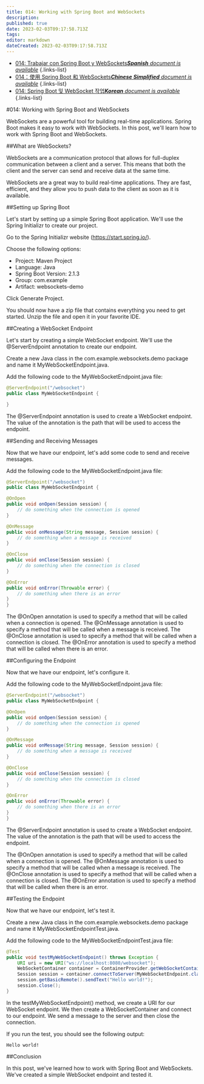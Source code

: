 ```yaml
---
title: 014: Working with Spring Boot and WebSockets
description: 
published: true
date: 2023-02-03T09:17:58.713Z
tags: 
editor: markdown
dateCreated: 2023-02-03T09:17:58.713Z
---
```


- [014: Trabajar con Spring Boot y WebSockets***Spanish** document is available*](/es/Knowledge-base/Spring-Boot/Learning/014-working-with-spring-boot-and-websockets)
{.links-list}
- [014：使用 Spring Boot 和 WebSockets***Chinese Simplified** document is available*](/zh/Knowledge-base/Spring-Boot/Learning/014-working-with-spring-boot-and-websockets)
{.links-list}
- [014: Spring Boot 및 WebSocket 작업***Korean** document is available*](/ko/Knowledge-base/Spring-Boot/Learning/014-working-with-spring-boot-and-websockets)
{.links-list}


#014: Working with Spring Boot and WebSockets

WebSockets are a powerful tool for building real-time applications. Spring Boot makes it easy to work with WebSockets. In this post, we'll learn how to work with Spring Boot and WebSockets.

##What are WebSockets?

WebSockets are a communication protocol that allows for full-duplex communication between a client and a server. This means that both the client and the server can send and receive data at the same time.

WebSockets are a great way to build real-time applications. They are fast, efficient, and they allow you to push data to the client as soon as it is available.

##Setting up Spring Boot

Let's start by setting up a simple Spring Boot application. We'll use the Spring Initializr to create our project.

Go to the Spring Initializr website (https://start.spring.io/).

Choose the following options:

- Project: Maven Project
- Language: Java
- Spring Boot Version: 2.1.3
- Group: com.example
- Artifact: websockets-demo

Click Generate Project.

You should now have a zip file that contains everything you need to get started. Unzip the file and open it in your favorite IDE.

##Creating a WebSocket Endpoint

Let's start by creating a simple WebSocket endpoint. We'll use the @ServerEndpoint annotation to create our endpoint.

Create a new Java class in the com.example.websockets.demo package and name it MyWebSocketEndpoint.java.

Add the following code to the MyWebSocketEndpoint.java file:

```java
@ServerEndpoint("/websocket")
public class MyWebSocketEndpoint {

}
```

The @ServerEndpoint annotation is used to create a WebSocket endpoint. The value of the annotation is the path that will be used to access the endpoint.

##Sending and Receiving Messages

Now that we have our endpoint, let's add some code to send and receive messages.

Add the following code to the MyWebSocketEndpoint.java file:

```java
@ServerEndpoint("/websocket")
public class MyWebSocketEndpoint {

@OnOpen
public void onOpen(Session session) {
    // do something when the connection is opened
}

@OnMessage
public void onMessage(String message, Session session) {
    // do something when a message is received
}

@OnClose
public void onClose(Session session) {
    // do something when the connection is closed
}

@OnError
public void onError(Throwable error) {
    // do something when there is an error
}
}
```

The @OnOpen annotation is used to specify a method that will be called when a connection is opened. The @OnMessage annotation is used to specify a method that will be called when a message is received. The @OnClose annotation is used to specify a method that will be called when a connection is closed. The @OnError annotation is used to specify a method that will be called when there is an error.

##Configuring the Endpoint

Now that we have our endpoint, let's configure it.

Add the following code to the MyWebSocketEndpoint.java file:

```java
@ServerEndpoint("/websocket")
public class MyWebSocketEndpoint {

@OnOpen
public void onOpen(Session session) {
    // do something when the connection is opened
}

@OnMessage
public void onMessage(String message, Session session) {
    // do something when a message is received
}

@OnClose
public void onClose(Session session) {
    // do something when the connection is closed
}

@OnError
public void onError(Throwable error) {
    // do something when there is an error
}
}
```

The @ServerEndpoint annotation is used to create a WebSocket endpoint. The value of the annotation is the path that will be used to access the endpoint.

The @OnOpen annotation is used to specify a method that will be called when a connection is opened. The @OnMessage annotation is used to specify a method that will be called when a message is received. The @OnClose annotation is used to specify a method that will be called when a connection is closed. The @OnError annotation is used to specify a method that will be called when there is an error.

##Testing the Endpoint

Now that we have our endpoint, let's test it.

Create a new Java class in the com.example.websockets.demo package and name it MyWebSocketEndpointTest.java.

Add the following code to the MyWebSocketEndpointTest.java file:

```java
@Test
public void testMyWebSocketEndpoint() throws Exception {
    URI uri = new URI("ws://localhost:8080/websocket");
    WebSocketContainer container = ContainerProvider.getWebSocketContainer();
    Session session = container.connectToServer(MyWebSocketEndpoint.class, uri);
    session.getBasicRemote().sendText("Hello world!");
    session.close();
}
```

In the testMyWebSocketEndpoint() method, we create a URI for our WebSocket endpoint. We then create a WebSocketContainer and connect to our endpoint. We send a message to the server and then close the connection.

If you run the test, you should see the following output:

```
Hello world!
```

##Conclusion

In this post, we've learned how to work with Spring Boot and WebSockets. We've created a simple WebSocket endpoint and tested it.